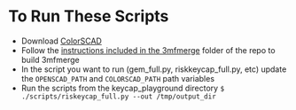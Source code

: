 
# To Run These Scripts
- Download [ColorSCAD](https://github.com/jschobben/colorscad)
- Follow the [instructions included in the 3mfmerge](https://github.com/jschobben/colorscad/blob/master/3mfmerge/README.md) folder of the repo to build 3mfmerge
- In the script you want to run (gem_full.py, riskkeycap_full.py, etc) update the `OPENSCAD_PATH` and `COLORSCAD_PATH` path variables
- Run the scripts from the keycap_playground directory `$ ./scripts/riskeycap_full.py --out /tmp/output_dir`
